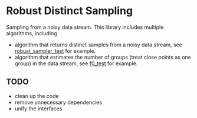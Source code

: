 # Robust Distinct Sampling
Sampling from a noisy data stream. This library includes multiple algorithms, including
- algorithm that returns distinct samples from a noisy data stream, see [robust_sampler_test](https://github.com/jiecchen/StreamingCC/blob/master/src/robust_l0_sampling/tests/robust_sampler_test.cc) for example.
- algorithm that estimates the number of groups (treat close points as one group) in the data stream, see [f0_test](https://github.com/jiecchen/StreamingCC/blob/master/src/robust_l0_sampling/tests/f0_test.cc) for example.

## TODO
- clean up the code
- remove unnecessary dependencies
- unify the interfaces
